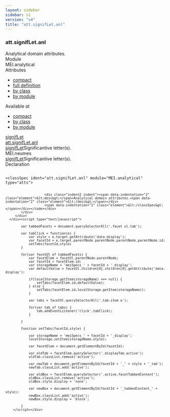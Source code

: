 ```yaml
---
layout: sidebar
sidebar: s1
version: "v4"
title: "att.signifLet.anl"
---
```

<div class="specPage">
   <div class="attClassSpec">
      <h3 id="att.signifLet.anl">att.signifLet.anl</h3>
      <div class="specs">
         <div class="desc">Analytical domain attributes.</div>
         <div class="facet module">
            <div class="label">Module</div>
            <div class="statement text">MEI.analytical</div>
         </div>
         <div class="facet attributes" id="attributes">
            <div class="label">Attributes</div>
            <div class="statement classes list">
               <ul class="tab">
                  <li class="tab-item"><a data-display="compact" id="attributes_compact_tab" href="#attributes" class="displayTab active">compact</a></li>
                  <li class="tab-item"><a data-display="full" id="attributes_full_tab" href="#attributes" class="displayTab">full definition</a></li>
                  <li class="tab-item"><a data-display="class" id="attributes_class_tab" href="#attributes" class="displayTab">by class</a></li>
                  <li class="tab-item"><a data-display="module" id="attributes_module_tab" href="#attributes" class="displayTab">by module</a></li>
               </ul>
               <div id="attributes_tabbedContent_compact" class="facetTabbedContent compact active"></div>
               <div id="attributes_tabbedContent_full" class="facetTabbedContent full"></div>
               <div id="attributes_tabbedContent_class" class="facetTabbedContent class"></div>
               <div id="attributes_tabbedContent_module" class="facetTabbedContent module"></div>
            </div>
         </div>
         <div class="facet availableAt" id="availableAt">
            <div class="label">Available at</div>
            <div class="statement classes list">
               <ul class="tab">
                  <li class="tab-item"><a data-display="compact" id="availableAt_compact_tab" href="#availableAt" class="displayTab active">compact</a></li>
                  <li class="tab-item"><a data-display="class" id="availableAt_class_tab" href="#availableAt" class="displayTab">by class</a></li>
                  <li class="tab-item"><a data-display="module" id="availableAt_module_tab" href="#availableAt" class="displayTab">by module</a></li>
               </ul>
               <div id="availableAt_tabbedContent_compact" class="facetTabbedContent compact active"><span class="ident element" title="Significantive letter(s)."><a class="link_odd_elementSpec" href="{{ site.baseurl }}/{{ page.version }}/elements/signiflet.html">signifLet</a></span></div>
               <div id="availableAt_tabbedContent_class" class="facetTabbedContent class">
                  <div class="classBox" title="att.signifLet.anl">
                     <div class="classHeading"><label class="classLabel"><a class="classLink" href="{{ site.baseurl }}/{{ page.version }}/attribute-classes/att.signiflet.anl.html">att.signifLet.anl</a></label><span class="classDesc"></span></div>
                     <div class="classContent">
                        <div class="elementRef" data-module="MEI.neumes"><a class="link_odd_elementSpec" href="{{ site.baseurl }}/{{ page.version }}/elements/signiflet.html">signifLet</a><span class="elementDesc">Significantive letter(s).</span></div>
                     </div>
                  </div>
               </div>
               <div id="availableAt_tabbedContent_module" class="facetTabbedContent module">
                  <div class="classBox" title="MEI.neumes">
                     <div class="classHeading"><label class="classLabel">MEI.neumes</label><span class="classDesc"></span></div>
                     <div class="classContent">
                        <div class="elementRef" data-module="MEI.neumes"><a class="link_odd_elementSpec" href="{{ site.baseurl }}/{{ page.version }}/elements/signiflet.html">signifLet</a><span class="elementDesc">Significantive letter(s).</span></div>
                     </div>
                  </div>
               </div>
            </div>
         </div>
         <div class="facet declaration">
            <div class="label">Declaration</div>
            <div class="statement declaration">
               <div class="code" xml:space="preserve" data-lang="ODD"><code>
                     <div class="indent1 indent"><span data-indentation="1" class="element">&lt;classSpec <span class="attribute">ident=</span><span class="attributevalue">"att.signifLet.anl"</span> <span class="attribute">module=</span><span class="attributevalue">"MEI.analytical"</span> <span class="attribute">type=</span><span class="attributevalue">"atts"</span>&gt;</span>
                        
                        <div class="indent2 indent"><span data-indentation="2" class="element">&lt;desc&gt;</span>Analytical domain attributes.<span data-indentation="2" class="element">&lt;/desc&gt;</span></div>
                        <span data-indentation="1" class="element">&lt;/classSpec&gt;</span></div></code></div>
            </div>
         </div>
      </div><script type="text/javascript">
            
            var tabbedFacets = document.querySelectorAll('.facet ul.tab');
            
            var tabClick = function(e) {
                var style = e.target.getAttribute('data-display');
                var facetId = e.target.parentNode.parentNode.parentNode.parentNode.id;
                setTabs(facetId,style)
            }
            
            for(var facetUl of tabbedFacets) {
                var facetElem = facetUl.parentNode.parentNode;
                var facetId = facetElem.id;
                var storageName = 'meiSpecs_' + facetId + '_display';
                var defaultValue = facetUl.children[0].children[0].getAttribute('data-display');
                
                if(localStorage.getItem(storageName) === null) {
                    setTabs(facetElem.id,defaultValue);
                } else {
                    setTabs(facetElem.id,localStorage.getItem(storageName));
                }
                
                var tabs = facetUl.querySelectorAll('.tab-item a');
                
                for(var tab of tabs) {
                    tab.addEventListener('click',tabClick);
                }
                
            }
            
            function setTabs(facetId,style) {
                
                var storageName = 'meiSpecs_' + facetId + '_display';
                localStorage.setItem(storageName,style);
                
                var facetElem = document.getElementById(facetId);
                
                var oldTab = facetElem.querySelector('.displayTab.active');
                oldTab.classList.remove('active');
                
                var newTab = document.getElementById(facetId + '_' + style + '_tab');
                newTab.classList.add('active');
                
                var oldBox = facetElem.querySelector('.active.facetTabbedContent');
                oldBox.classList.remove('active');
                oldBox.style.display = 'none';
                
                var newBox = document.getElementById(facetId + '_tabbedContent_' + style);
                newBox.classList.add('active');
                newBox.style.display = 'block';
                
            }
        </script></div>
</div>